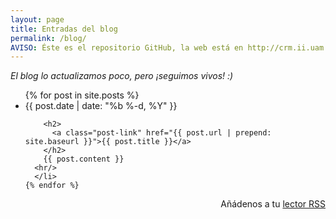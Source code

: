 ```yaml
---
layout: page
title: Entradas del blog
permalink: /blog/
AVISO: Éste es el repositorio GitHub, la web está en http://crm.ii.uam.es/
---
```


_El blog lo actualizamos poco, pero ¡seguimos vivos! :)_

<div class="home">

  <ul class="post-list">
    {% for post in site.posts %}
      <li>
        <span class="post-meta">{{ post.date | date: "%b %-d, %Y" }}</span>

        <h2>
          <a class="post-link" href="{{ post.url | prepend: site.baseurl }}">{{ post.title }}</a>
        </h2>
        {{ post.content }}
      <hr/>
      </li>
    {% endfor %}
  </ul>

  <p align="right" class="rss-subscribe">Añádenos a tu <a href="{{ "./feed.xml" | prepend: site.baseurl }}">lector RSS</a></p>

</div>

